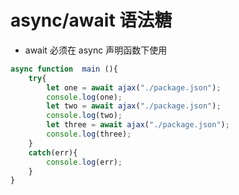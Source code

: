 # async/await 语法糖

- await 必须在 async 声明函数下使用
```javascript
async function  main (){
    try{
        let one = await ajax("./package.json");
        console.log(one);
        let two = await ajax("./package.json");
        console.log(two);
        let three = await ajax("./package.json");
        console.log(three);
    }
    catch(err){
        console.log(err);
    }
}

```